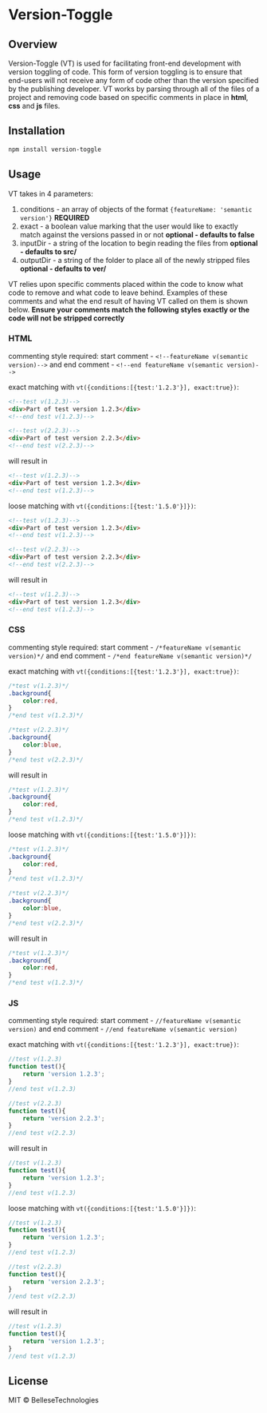 Version-Toggle
==============

Overview
--------

Version-Toggle (VT) is used for facilitating front-end development with version toggling of code. This form of version toggling is to ensure that end-users will not receive any form of code other than the version specified by the publishing developer. VT works by parsing through all of the files of a project and removing code based on specific comments in place in **html**, **css** and **js** files.

Installation
------------

```sh
npm install version-toggle
```

Usage
-----

VT takes in 4 parameters:
1. conditions - an array of objects of the format `{featureName: 'semantic version'}` **REQUIRED**
2. exact - a boolean value marking that the user would like to exactly match against the versions passed in or not **optional - defaults to false**
3. inputDir - a string of the location to begin reading the files from **optional - defaults to src/**
4. outputDir - a string of the folder to place all of the newly stripped files **optional - defaults to ver/**

VT relies upon specific comments placed within the code to know what code to remove and what code to leave behind.
Examples of these comments and what the end result of having VT called on them is shown below.
**Ensure your comments match the following styles exactly or the code will not be stripped correctly**

### HTML

commenting style required: start comment - `<!--featureName v(semantic version)-->` and end comment - `<!--end featureName v(semantic version)-->`

exact matching with `vt({conditions:[{test:'1.2.3'}], exact:true})`:
```html
<!--test v(1.2.3)-->
<div>Part of test version 1.2.3</div>
<!--end test v(1.2.3)-->

<!--test v(2.2.3)-->
<div>Part of test version 2.2.3</div>
<!--end test v(2.2.3)-->
```

will result in
```html
<!--test v(1.2.3)-->
<div>Part of test version 1.2.3</div>
<!--end test v(1.2.3)-->
```

loose matching with `vt({conditions:[{test:'1.5.0'}]})`:
```html
<!--test v(1.2.3)-->
<div>Part of test version 1.2.3</div>
<!--end test v(1.2.3)-->

<!--test v(2.2.3)-->
<div>Part of test version 2.2.3</div>
<!--end test v(2.2.3)-->
```

will result in
```html
<!--test v(1.2.3)-->
<div>Part of test version 1.2.3</div>
<!--end test v(1.2.3)-->
```

### CSS

commenting style required: start comment - `/*featureName v(semantic version)*/` and end comment - `/*end featureName v(semantic version)*/`

exact matching with `vt({conditions:[{test:'1.2.3'}], exact:true})`:
```css
/*test v(1.2.3)*/
.background{
    color:red,
}
/*end test v(1.2.3)*/

/*test v(2.2.3)*/
.background{
    color:blue,
}
/*end test v(2.2.3)*/
```

will result in
```css
/*test v(1.2.3)*/
.background{
    color:red,
}
/*end test v(1.2.3)*/
```

loose matching with `vt({conditions:[{test:'1.5.0'}]})`:
```css
/*test v(1.2.3)*/
.background{
    color:red,
}
/*end test v(1.2.3)*/

/*test v(2.2.3)*/
.background{
    color:blue,
}
/*end test v(2.2.3)*/
```

will result in
```css
/*test v(1.2.3)*/
.background{
    color:red,
}
/*end test v(1.2.3)*/
```

### JS

commenting style required: start comment - `//featureName v(semantic version)` and end comment - `//end featureName v(semantic version)`

exact matching with `vt({conditions:[{test:'1.2.3'}], exact:true})`:
```js
//test v(1.2.3)
function test(){
    return 'version 1.2.3';
}
//end test v(1.2.3)

//test v(2.2.3)
function test(){
    return 'version 2.2.3';
}
//end test v(2.2.3)
```

will result in
```js
//test v(1.2.3)
function test(){
    return 'version 1.2.3';
}
//end test v(1.2.3)
```

loose matching with `vt({conditions:[{test:'1.5.0'}]})`:
```js
//test v(1.2.3)
function test(){
    return 'version 1.2.3';
}
//end test v(1.2.3)

//test v(2.2.3)
function test(){
    return 'version 2.2.3';
}
//end test v(2.2.3)
```

will result in
```js
//test v(1.2.3)
function test(){
    return 'version 1.2.3';
}
//end test v(1.2.3)
```

License
-------
MIT © BelleseTechnologies